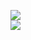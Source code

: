 [![](https://img.shields.io/badge/Made%20With-Github%20Spray-lightgrey.svg?style=for-the-badge&logo=github)](https://github.com/Annihil/github-spray#28399)  
[![](https://i.imgur.com/2DrTn0Z.gif)](https://github.com/Annihil/github-spray)